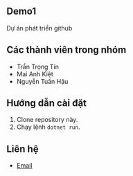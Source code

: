 
## Demo1

Dự án phát triển github

## Các thành viên trong nhóm
- Trần Trọng Tín
- Mai Anh Kiệt
- Nguyễn Tuấn Hậu

## Hướng dẫn cài đặt
1. Clone repository này.
2. Chạy lệnh `dotnet run`.

## Liên hệ
- [Email](tynconbo@gmai.com)



